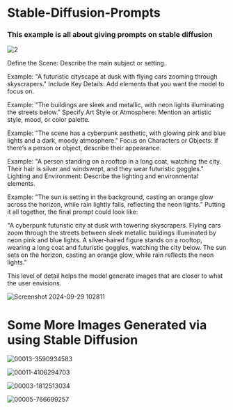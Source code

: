 <h1>Stable-Diffusion-Prompts</h1>
<h3>This example is all about giving prompts on stable diffusion</h3>

![2](https://github.com/user-attachments/assets/db370fdd-3fe5-4d6c-855c-ed723a09f0b6)


Define the Scene: Describe the main subject or setting.

Example: "A futuristic cityscape at dusk with flying cars zooming through skyscrapers."
Include Key Details: Add elements that you want the model to focus on.

Example: "The buildings are sleek and metallic, with neon lights illuminating the streets below."
Specify Art Style or Atmosphere: Mention an artistic style, mood, or color palette.

Example: "The scene has a cyberpunk aesthetic, with glowing pink and blue lights and a dark, moody atmosphere."
Focus on Characters or Objects: If there’s a person or object, describe their appearance.

Example: "A person standing on a rooftop in a long coat, watching the city. Their hair is silver and windswept, and they wear futuristic goggles."
Lighting and Environment: Describe the lighting and environmental elements.


Example: "The sun is setting in the background, casting an orange glow across the horizon, while rain lightly falls, reflecting the neon lights."
Putting it all together, the final prompt could look like:

"A cyberpunk futuristic city at dusk with towering skyscrapers. Flying cars zoom through the streets between sleek metallic buildings illuminated by neon pink and blue lights. A silver-haired figure stands on a rooftop, wearing a long coat and futuristic goggles, watching the city below. The sun sets on the horizon, casting an orange glow, while rain reflects the neon lights."

This level of detail helps the model generate images that are closer to what the user envisions.


![Screenshot 2024-09-29 102811](https://github.com/user-attachments/assets/bceedd4b-d998-456d-93c2-23334b44f401)

<h1>Some More Images Generated via using Stable Diffusion</h1>


![00013-3590934583](https://github.com/user-attachments/assets/b213f56d-60fd-4724-89df-9eb1fc59f14b)

![00011-4106294703](https://github.com/user-attachments/assets/c223169c-708e-4149-a7cc-4ce27ce4b789)


![00003-1812513034](https://github.com/user-attachments/assets/41b710f7-132f-4c63-88de-5cc9c514f3d1)


![00005-766699257](https://github.com/user-attachments/assets/da7e9401-f895-4eca-84b6-c4bc53b5ca41)




